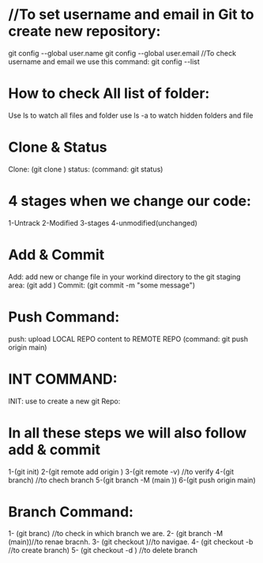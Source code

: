 # //To set username and email in Git to create new repository:

git config --global user.name
git config --global user.email
//To check username and email we use this command:
git config --list

# How to check All list of folder:

Use ls to watch all files and folder
use ls -a to watch hidden folders and file

# Clone & Status

Clone:
(git clone <Link of Repository>)
status:
(command: git status)

# 4 stages when we change our code:

1-Untrack
2-Modified
3-stages
4-unmodified(unchanged)

# Add & Commit

Add:
add new or change file in your workind directory to the git staging area:
(git add <file name>)
Commit:
(git commit -m "some message")

# Push Command:

push: upload LOCAL REPO content to REMOTE REPO
(command: git push origin main)

# INT COMMAND:

INIT: use to create a new git Repo:

# In all these steps we will also follow add & commit

1-(git init)
2-(git remote add origin <link of repo>)
3-(git remote -v) //to verify
4-(git branch) //to chech branch
5-(git branch -M (main ))
6-(git push origin main)

# Branch Command:

1- (git branc) //to check in which branch we are.
2- (git branch -M (main))//to renae bracnh.
3- (git checkout <branchName>)//to navigae.
4- (git checkout -b <NewBranchName>//to create branch)
5- (git checkout -d <branchName>) //to delete branch
